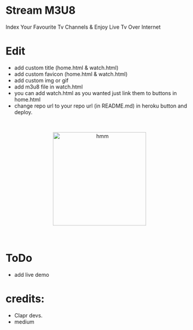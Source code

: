 # Stream M3U8
Index Your Favourite Tv Channels & Enjoy Live Tv Over Internet

# Edit
- add custom title (home.html & watch.html)
- add custom favicon (home.html & watch.html)
- add custom img or gif
- add m3u8 file in watch.html
- you can add watch.html as you wanted just link them to buttons in home.html
- change repo url to your repo url (in README.md) in heroku button and deploy.

<br>
<p align="center">
<a href = "https://heroku.com/deploy?template=https://github.com/death-angel-141/ChottaChetanTalkies.git"><img src="https://www.herokucdn.com/deploy/button.svg" alt="hmm" width="250px"></a></p>
<br>

# ToDo

- add live demo





# credits:
- Clapr devs.
- medium
